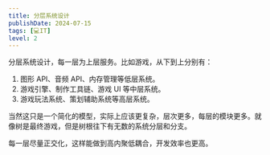 ```yaml
---
title: 分层系统设计
publishDate: 2024-07-15
tags: [💻IT]
level: 2
---
```


分层系统设计，每一层为上层服务。比如游戏，从下到上分别有：

1. 图形 API、音频 API、内存管理等低层系统。
2. 游戏引擎、制作工具链、游戏 UI 等中层系统。
3. 游戏玩法系统、策划辅助系统等高层系统。

当然这只是一个简化的模型，实际上应该更复杂，层次更多，每层的模块更多。就像树是最终游戏，但是树根往下有无数的系统分层和分支。

每一层尽量正交化，这样能做到高内聚低耦合，开发效率也更高。
